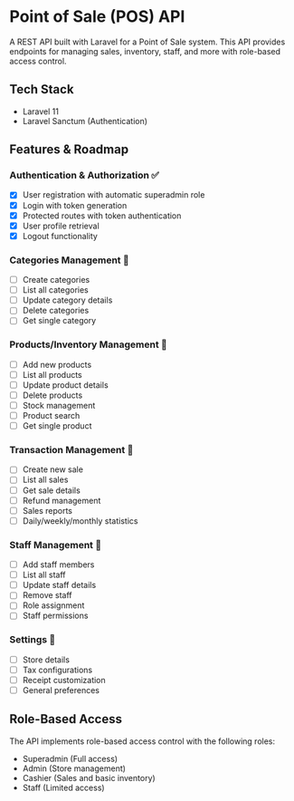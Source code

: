 # Point of Sale (POS) API

A REST API built with Laravel for a Point of Sale system. This API provides endpoints for managing sales, inventory, staff, and more with role-based access control.

## Tech Stack

- Laravel 11
- Laravel Sanctum (Authentication)

## Features & Roadmap

### Authentication & Authorization ✅
- [x] User registration with automatic superadmin role
- [x] Login with token generation
- [x] Protected routes with token authentication
- [x] User profile retrieval
- [x] Logout functionality

### Categories Management 🚀
- [ ] Create categories
- [ ] List all categories
- [ ] Update category details
- [ ] Delete categories
- [ ] Get single category

### Products/Inventory Management 🚀
- [ ] Add new products
- [ ] List all products
- [ ] Update product details
- [ ] Delete products
- [ ] Stock management
- [ ] Product search
- [ ] Get single product

### Transaction Management 🚀
- [ ] Create new sale
- [ ] List all sales
- [ ] Get sale details
- [ ] Refund management 
- [ ] Sales reports
- [ ] Daily/weekly/monthly statistics

### Staff Management 🚀
- [ ] Add staff members
- [ ] List all staff
- [ ] Update staff details
- [ ] Remove staff
- [ ] Role assignment
- [ ] Staff permissions

### Settings 🚀
- [ ] Store details
- [ ] Tax configurations
- [ ] Receipt customization
- [ ] General preferences

## Role-Based Access

The API implements role-based access control with the following roles:
- Superadmin (Full access)
- Admin (Store management)
- Cashier (Sales and basic inventory)
- Staff (Limited access)
